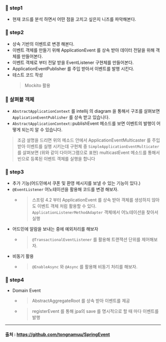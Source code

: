 ### 🚀 step1

- 현재 코드를 분석 하면서 어떤 점을 고치고 싶은지 니즈를 파악해본다.

### 🚀 step2

- 상속 기반의 이벤트로 변경 해본다.
- 이벤트 객체를 만들기 위해 ApplicationEvent 를 상속 받아 데이터 전달을 위해 객체를 만들어본다.
- 이벤트 객체로 부터 전달 받을 EventListener 구현체를 만들어본다.
- ApplicationEventPublisher 를 주입 받아서 이벤트를 발행 시킨다.
- 테스트 코드 작성
  > Mockito 활용

### 📖 살펴볼 객체

- `AbstractApplicationContext` 를 intellij 의 diagram 을 통해서 구조를 살펴보면 `ApplicationEventPublisher` 를 상속 받고 있습니다.
- `AbstractApplicationContext`::publishEvent 메소드를 보면 이벤트의 발행이 어떻게 되는지 알 수 있습니다.

> 조금 설명을 드리면 위의 메소드 안에서 ApplicationEventMulticaster 를 주입 받아 이벤트를 실행 시키는데 구현체 중 `SimpleApplicationEventMulticater` 를 살펴보면 (위와 같이 다이어그램으로 표현) multicastEvent 메소드를 통해서 빈으로 등록된 이벤트 객체를 실행을 합니다

### 🚀 step3

- 추가 기능(어드민에서 쿠폰 및 환영 메시지를 보낼 수 있는 기능이 있다.)
- `@EventListener` 어노테이션을 활용해 코드를 변경 해보자.
    - > 스프링 4.2 부터 ApplicationEvent 를 상속 받아 객체를 생성하지 않아도 이벤트 객체 처럼 활용할 수 있다.  `ApplicationListenerMethodAdapter` 객체에서 어노테이션을 찾아서 실행
- 어드민에 알람을 보내는 중에 예외처리를 해보자
    - > `@TransactionalEventListener` 를 활용해 트랜잭션 단위를 제어해보자.
- 비동기 활용
    - > `@EnableAsync` 와 `@Async` 를 활용해 비동기 처리를 해보자.

### 🚀 step4

- Domain Event
    - > AbstractAggregateRoot 를 상속 받아 이벤트를 제공
    - > registerEvent 를 통해 jpa의 save 를 명시적으로 할 때 마다 이벤트를 발행

---

#### 출처 : https://github.com/tongnamuu/SpringEvent
